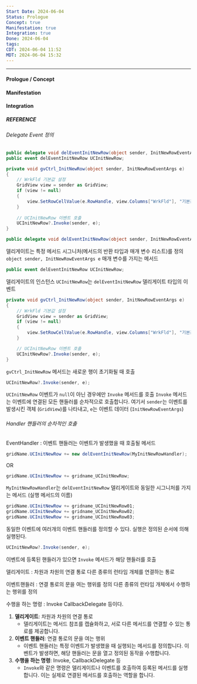 ```yaml
---
Start Date: 2024-06-04
Status: Prologue
Concept: true
Manifestation: true
Integration: true
Done: 2024-06-04
tags: 
CDT: 2024-06-04 11:52
MDT: 2024-06-04 15:32
---
```

---
#### Prologue / Concept

#### Manifestation

#### Integration

##### REFERENCE

###### Delegate Event 정의

```C#
public delegate void delEventInitNewRow(object sender, InitNewRowEventArgs e);   
public event delEventInitNewRow UCInitNewRow;

private void gvCtrl_InitNewRow(object sender, InitNewRowEventArgs e)
{
    // WrkFld 기본값 설정
    GridView view = sender as GridView;
    if (view != null)
    {
        view.SetRowCellValue(e.RowHandle, view.Columns["WrkFld"], "기본값");
    }
    
    // UCInitNewRow 이벤트 호출
    UCInitNewRow?.Invoke(sender, e);
}
```

```C#
public delegate void delEventInitNewRow(object sender, InitNewRowEventArgs e);
```
델리게이트는 특정 메서드 시그니처(메서드의 반환 타입과 매개 변수 리스트)를 정의
`object sender, InitNewRowEventArgs e` 매개 변수를 가지는 메서드

```C#
public event delEventInitNewRow UCInitNewRow;
```
델리게이트의 인스턴스
`UCInitNewRow`는 `delEventInitNewRow` 델리게이트 타입의 이벤트

```C#
private void gvCtrl_InitNewRow(object sender, InitNewRowEventArgs e)
{
    // WrkFld 기본값 설정
    GridView view = sender as GridView;
    if (view != null)
    {
        view.SetRowCellValue(e.RowHandle, view.Columns["WrkFld"], "기본값");
    }

    // UCInitNewRow 이벤트 호출
    UCInitNewRow?.Invoke(sender, e);
}
```
`gvCtrl_InitNewRow` 메서드는 새로운 행이 초기화될 때 호출

```C#
UCInitNewRow?.Invoke(sender, e);
```
`UCInitNewRow` 이벤트가 `null`이 아닌 경우에만 `Invoke` 메서드를 호출
`Invoke` 메서드는 이벤트에 연결된 모든 핸들러를 순차적으로 호출합니다. 여기서 `sender`는 이벤트를 발생시킨 객체 (`GridView`)를 나타내고, `e`는 이벤트 데이터 (`InitNewRowEventArgs`)

###### Handler 핸들러의 순차적인 호출
EventHandler : 이벤트 핸들러는 이벤트가 발생했을 때 호출될 메서드

```C#
gridName.UCInitNewRow += new delEventInitNewRow(MyInitNewRowHandler);
```
OR
```C#
gridName.UCInitNewRow += gridname_UCInitNewRow;
```
`MyInitNewRowHandler`는 `delEventInitNewRow` 델리게이트와 동일한 시그니처를 가지는 메서드 (실행 메서드의 이름)

```C#
gridName.UCInitNewRow += gridname_UCInitNewRow01;
gridName.UCInitNewRow += gridname_UCInitNewRow02;
gridName.UCInitNewRow += gridname_UCInitNewRow03;
```
동일한 이벤트에 여러개의 이벤트 핸들러를 정의할 수 있다. 
실행은 정의된 순서에 의해 실행된다. 

```C#
UCInitNewRow?.Invoke(sender, e);
```
이벤트에 등록된 핸들러가 있으면 `Invoke` 메서드가 해당 핸들러를 호출


델리게이트 : 
차원과 차원의 연결 통로
다른 종류의 런타임 개체를 연결하는 통로

이벤트핸들러 : 
연결 통로의 문을 여는 행위를 정의
다른 종류의 런타임 개체에서 수행하는 행위를 정의

수행을 하는 명령 : 
Invoke 
CallbackDelegate
등이다. 

1. **델리게이트**: 차원과 차원의 연결 통로
	- 델리게이트는 메서드 참조를 캡슐화하고, 서로 다른 메서드를 연결할 수 있는 통로를 제공합니다.
1. **이벤트 핸들러**: 연결 통로의 문을 여는 행위
	- 이벤트 핸들러는 특정 이벤트가 발생했을 때 실행되는 메서드를 정의합니다. 이벤트가 발생하면, 해당 핸들러는 문을 열고 정의된 동작을 수행합니다.
2. **수행을 하는 명령**: Invoke, CallbackDelegate 등
	- `Invoke`와 같은 명령은 델리게이트나 이벤트를 호출하여 등록된 메서드를 실행합니다. 이는 실제로 연결된 메서드를 호출하는 역할을 합니다.

